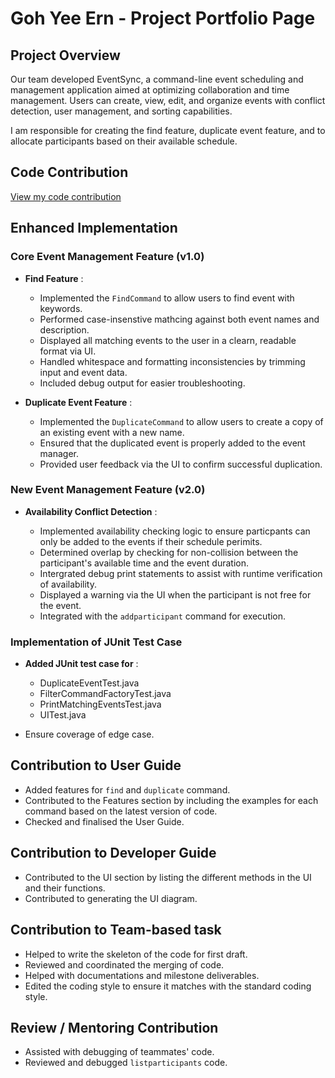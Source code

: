 # Goh Yee Ern - Project Portfolio Page

## Project Overview

Our team developed EventSync, a command-line event scheduling and management application aimed at optimizing collaboration and time management. Users can create, view, edit, and organize events with conflict detection, user management, and sorting capabilities.

I am responsible for creating the find feature, duplicate event feature, and to allocate participants based on their available schedule. 


## Code Contribution

[View my code contribution](https://nus-cs2113-ay2425s2.github.io/tp-dashboard/?search=W13&sort=groupTitle&sortWithin=title&timeframe=commit&mergegroup=&groupSelect=groupByRepos&breakdown=true&checkedFileTypes=docs~functional-code~test-code~other&since=2025-02-21&tabOpen=true&tabType=authorship&tabAuthor=yeeern27&tabRepo=AY2425S2-CS2113-W13-2%2Ftp%5Bmaster%5D&authorshipIsMergeGroup=false&authorshipFileTypes=docs~functional-code~test-code&authorshipIsBinaryFileTypeChecked=false&authorshipIsIgnoredFilesChecked=false)

## Enhanced Implementation

### Core Event Management Feature (v1.0) 

- **Find Feature** : 
   - Implemented the `FindCommand` to allow users to find event with keywords.
   - Performed case-insenstive mathcing against both event names and description.
   - Displayed all matching events to the user in a clearn, readable format via UI.
   - Handled whitespace and formatting inconsistencies by trimming input and event data.
   - Included debug output for easier troubleshooting.
 
- **Duplicate Event Feature** :
   - Implemented the `DuplicateCommand` to allow users to create a copy of an existing event with a new name.
   - Ensured that the duplicated event is properly added to the event manager.
   - Provided user feedback via the UI to confirm successful duplication.
 
### New Event Management Feature (v2.0) 
 
 - **Availability Conflict Detection** :

    - Implemented availability checking logic to ensure particpants can only be added to the events if their schedule perimits.
    - Determined overlap by checking for non-collision between the participant's available time and the event duration.
    - Intergrated debug print statements to assist with runtime verification of availability.
    - Displayed a warning via the UI when the participant is not free for the event.
    - Integrated with the `addparticipant` command for execution.
  

### Implementation of JUnit Test Case 
- **Added JUnit test case for** :
    - DuplicateEventTest.java
    - FilterCommandFactoryTest.java
    - PrintMatchingEventsTest.java
    - UITest.java
 
- Ensure coverage of edge case.

## Contribution to User Guide 
- Added features for `find` and `duplicate` command. 
- Contributed to the Features section by including the examples for each command based on the latest version of code.
- Checked and finalised the User Guide.

## Contribution to Developer Guide 
- Contributed to the UI section by listing the different methods in the UI and their functions. 
- Contributed to generating the UI diagram.
  
## Contribution to Team-based task  
  - Helped to write the skeleton of the code for first draft.
  - Reviewed and coordinated the merging of code.
  - Helped with documentations and milestone deliverables.
  - Edited the coding style to ensure it matches with the standard coding style.

## Review / Mentoring Contribution  
  - Assisted with debugging of teammates' code.
  - Reviewed and debugged `listparticipants` code.
    


  
